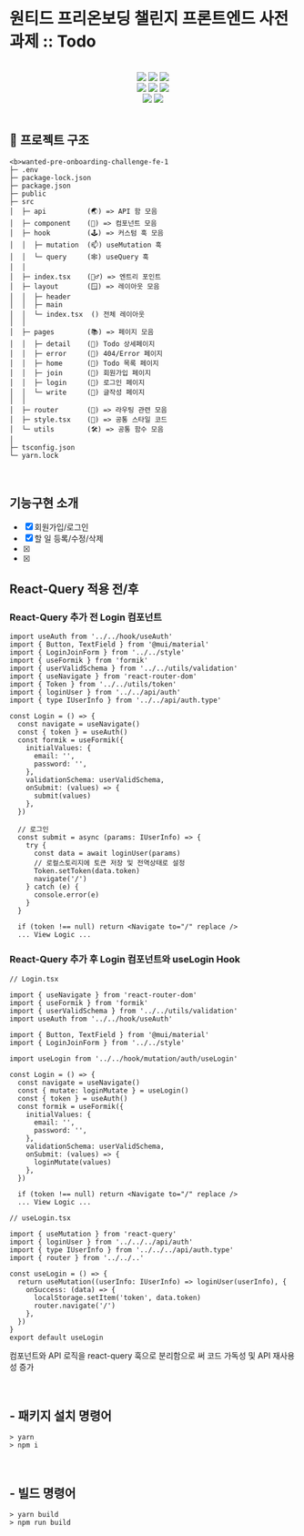 # 원티드 프리온보딩 챌린지 프론트엔드 사전과제 :: Todo

<br>

<div align="center">
	<img src="https://img.shields.io/badge/React-61DAFB?style=flat&logo=React&logoColor=white" />
	<img src="https://img.shields.io/badge/TypeScript-3178C6?style=flat&logo=TypeScript&logoColor=white" />
	<img src="https://img.shields.io/badge/JavaScript-F7DF1E?style=flat&logo=JavaScript&logoColor=white" />
</div>

<div align="center">
  <img src="https://img.shields.io/badge/MUI-007FFF?style=flat&logo=MUI&logoColor=white" />
  <img src="https://img.shields.io/badge/Styled Components-DB7093?style=flat&logo=Styled-Components&logoColor=white" />
  <img src="https://img.shields.io/badge/CSS3-1572B6?style=flat&logo=CSS3&logoColor=white" />
</div>
<div align="center">
	<img src="https://img.shields.io/badge/ESLint-4B32C3?style=flat&logo=ESLint&logoColor=white" />
	<img src="https://img.shields.io/badge/Prettier-F7B93E?style=flat&logo=Prettier&logoColor=white" />
</div>

<br>

## 🌲 프로젝트 구조

```
<b>wanted-pre-onboarding-challenge-fe-1
├─ .env
├─ package-lock.json
├─ package.json
├─ public
├─ src
│  ├─ api          (🌏) => API 함 모음
│  ├─ component    (🧩) => 컴포넌트 모음
│  ├─ hook         (🕹️) => 커스텀 훅 모음
│  │  ├─ mutation  (📫) useMutation 훅
│  │  └─ query     (🕸️) useQuery 훅
│  │
│  ├─ index.tsx    (🏃‍♂️) => 엔트리 포인트
│  ├─ layout       (🪟) => 레이아웃 모음
│  │  ├─ header
│  │  ├─ main
│  │  └─ index.tsx  () 전체 레이아웃
│  │
│  ├─ pages        (📚) => 페이지 모음
│  │  ├─ detail    (📄) Todo 상세페이지
│  │  ├─ error     (📄) 404/Error 페이지
│  │  ├─ home      (📄) Todo 목록 페이지
│  │  ├─ join      (📄) 회원가입 페이지
│  │  ├─ login     (📄) 로그인 페이지
│  │  └─ write     (📄) 글작성 페이지
│  │
│  ├─ router       (🚦) => 라우팅 관련 모음
│  ├─ style.tsx    (🕺) => 공통 스타일 코드
│  └─ utils        (🛠️) => 공통 함수 모음
│
├─ tsconfig.json
└─ yarn.lock

```

<br>

## 기능구현 소개

- [x] 회원가입/로그인
- [x] 할 일 등록/수정/삭제
- [x]
- [x]

## React-Query 적용 전/후

### React-Query 추가 전 Login 컴포넌트

```
import useAuth from '../../hook/useAuth'
import { Button, TextField } from '@mui/material'
import { LoginJoinForm } from '../../style'
import { useFormik } from 'formik'
import { userValidSchema } from '../../utils/validation'
import { useNavigate } from 'react-router-dom'
import { Token } from '../../utils/token'
import { loginUser } from '../../api/auth'
import { type IUserInfo } from '../../api/auth.type'

const Login = () => {
  const navigate = useNavigate()
  const { token } = useAuth()
  const formik = useFormik({
    initialValues: {
      email: '',
      password: '',
    },
    validationSchema: userValidSchema,
    onSubmit: (values) => {
      submit(values)
    },
  })

  // 로그인
  const submit = async (params: IUserInfo) => {
    try {
      const data = await loginUser(params)
      // 로컬스토리지에 토큰 저장 및 전역상태로 설정
      Token.setToken(data.token)
      navigate('/')
    } catch (e) {
      console.error(e)
    }
  }

  if (token !== null) return <Navigate to="/" replace />
  ... View Logic ...
```

### React-Query 추가 후 Login 컴포넌트와 useLogin Hook

```
// Login.tsx

import { useNavigate } from 'react-router-dom'
import { useFormik } from 'formik'
import { userValidSchema } from '../../utils/validation'
import useAuth from '../../hook/useAuth'

import { Button, TextField } from '@mui/material'
import { LoginJoinForm } from '../../style'

import useLogin from '../../hook/mutation/auth/useLogin'

const Login = () => {
  const navigate = useNavigate()
  const { mutate: loginMutate } = useLogin()
  const { token } = useAuth()
  const formik = useFormik({
    initialValues: {
      email: '',
      password: '',
    },
    validationSchema: userValidSchema,
    onSubmit: (values) => {
      loginMutate(values)
    },
  })

  if (token !== null) return <Navigate to="/" replace />
  ... View Logic ...
```

```
// useLogin.tsx

import { useMutation } from 'react-query'
import { loginUser } from '../../../api/auth'
import { type IUserInfo } from '../../../api/auth.type'
import { router } from '../../..'

const useLogin = () => {
  return useMutation((userInfo: IUserInfo) => loginUser(userInfo), {
    onSuccess: (data) => {
      localStorage.setItem('token', data.token)
      router.navigate('/')
    },
  })
}
export default useLogin
```

컴포넌트와 API 로직을 react-query 훅으로 분리함으로 써 코드 가독성 및 API 재사용성 증가

<br>

## - 패키지 설치 명령어

```
> yarn
> npm i
```

<br>

## - 빌드 명령어

```
> yarn build
> npm run build
```
